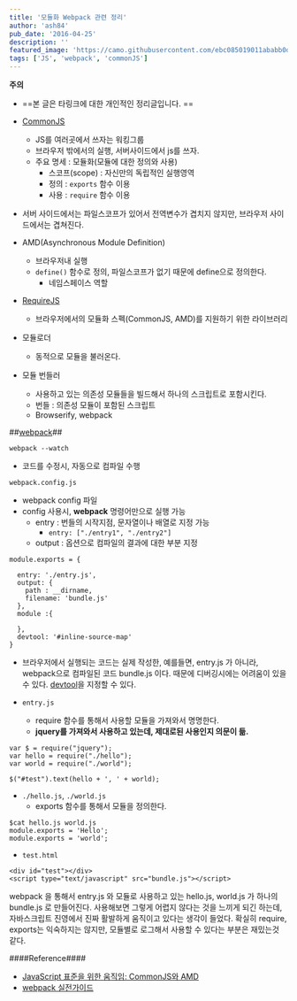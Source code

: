 ```yaml
---
title: '모듈화 Webpack 관련 정리'
author: 'ash84'
pub_date: '2016-04-25'
description: ''
featured_image: 'https://camo.githubusercontent.com/ebc085019011ababb0d35024824304831c7dc72a/68747470733a2f2f7765627061636b2e6769746875622e696f2f6173736574732f6c6f676f2e706e67'
tags: ['JS', 'webpack', 'commonJS']
---
```


**주의**
- ==본 글은 타링크에 대한 개인적인 정리글입니다.  ==

- [CommonJS](http://www.commonjs.org/)
  - JS를 여러곳에서 쓰자는 워킹그룹
  - 브라우저 밖에서의 실행, 서버사이드에서 js를 쓰자. 
  - 주요 명세 : 모듈화(모듈에 대한 정의와 사용)
     - 스코프(scope) : 자신만의 독립적인 실행영역
     - 정의 : ``exports`` 함수 이용 
     - 사용 : ``require`` 함수 이용 

- 서버 사이드에서는 파일스코프가 있어서 전역변수가 겹치지 않지만, 브라우저 사이드에서는 겹쳐진다. 

- AMD(Asynchronous Module Definition)
  - 브라우저내 실행 
  - ``define()`` 함수로 정의, 파일스코프가 없기 때문에 define으로 정의한다. 
     - 네임스페이스 역할 

- [RequireJS](http://www.requirejs.org/)
  - 브라우저에서의 모듈화 스펙(CommonJS, AMD)를 지원하기 위한 라이브러리


- 모듈로더
  - 동적으로 모듈을 불러온다. 

- 모듈 번들러 
  - 사용하고 있는 의존성 모듈들을 빌드해서 하나의 스크립트로 포함시킨다.
  - 번들 : 의존성 모듈이 포함된 스크립트 
  - Browserify, webpack


##[webpack](https://webpack.github.io/)##


`webpack --watch`
- 코드를 수정시, 자동으로 컴파일 수행 


`webpack.config.js`

- webpack config 파일 
- config 사용시, **webpack** 명령어만으로 실행 가능
    - entry : 번들의 시작지점, 문자열이나 배열로 지정 가능 
       - `entry: ["./entry1", "./entry2"]`
    - output : 옵션으로 컴파일의 결과에 대한 부분 지정 
    
```
module.exports = {

  entry: './entry.js',
  output: {
    path : __dirname,
    filename: 'bundle.js'
  },
  module :{

  }, 
  devtool: '#inline-source-map'
}
```

- 브라우저에서 실행되는 코드는 실제 작성한, 예를들면, entry.js 가 아니라, webpack으로 컴파일된 코드 bundle.js 이다. 때문에 디버깅시에는 어려움이 있을 수 있다. [devtool](http://webpack.github.io/docs/configuration.html#devtool)을 지정할 수 있다. 

- `entry.js`
  - require 함수를 통해서 사용할 모듈을 가져와서 명명한다.
  - **jquery를 가져와서 사용하고 있는데, 제대로된 사용인지 의문이 듦.**

```
var $ = require("jquery");
var hello = require("./hello");
var world = require("./world");

$("#test").text(hello + ', ' + world);
```

- `./hello.js`, `./world.js`
  - exports 함수를 통해서 모듈을 정의한다. 
```
$cat hello.js world.js
module.exports = 'Hello';
module.exports = 'world';
```

- `test.html`
```
<div id="test"></div>
<script type="text/javascript" src="bundle.js"></script>
```

webpack 을 통해서 entry.js 와 모듈로 사용하고 있는 hello.js, world.js 가 하나의 bundle.js 로 만들어진다. 사용해보면 그렇게 어렵지 않다는 것을 느끼게 되긴 하는데, 자바스크립트 진영에서 진짜 활발하게 움직이고 있다는 생각이 들었다. 확실히 require, exports는 익숙하지는 않지만, 모듈별로 로그해서 사용할 수 있다는 부분은 재밌는것 같다. 


####Reference####
- [JavaScript 표준을 위한 움직임: CommonJS와 AMD](http://d2.naver.com/helloworld/12864)
- [webpack 실전가이드](http://blog.weirdx.io/post/25648)
